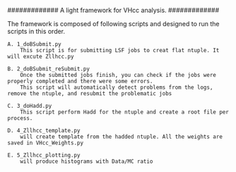 ############# A light framework for VHcc analysis. #############

The framework is composed of following scripts and designed to run the scripts in this order.

	A. 1_doBSubmit.py
		This script is for submitting LSF jobs to creat flat ntuple. It will excute Zllhcc.py

	B. 2_doBSubmit_reSubmit.py
		Once the submitted jobs finish, you can check if the jobs were properly completed and there were some errors. 
		This script will automatically detect problems from the logs, remove the ntuple, and resubmit the problematic jobs

	C. 3_doHadd.py
		This script perform Hadd for the ntuple and create a root file per process.

	D. 4_Zllhcc_template.py
		will create template from the hadded ntuple. All the weights are saved in VHcc_Weights.py

	E. 5_Zllhcc_plotting.py
		will produce histograms with Data/MC ratio		 

